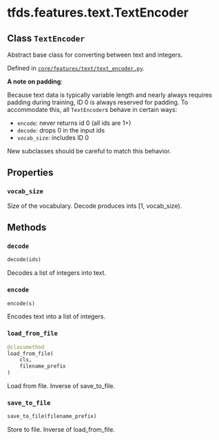 <div itemscope itemtype="http://developers.google.com/ReferenceObject">
<meta itemprop="name" content="tfds.features.text.TextEncoder" />
<meta itemprop="path" content="Stable" />
<meta itemprop="property" content="vocab_size"/>
<meta itemprop="property" content="decode"/>
<meta itemprop="property" content="encode"/>
<meta itemprop="property" content="load_from_file"/>
<meta itemprop="property" content="save_to_file"/>
</div>

# tfds.features.text.TextEncoder

## Class `TextEncoder`

Abstract base class for converting between text and integers.





Defined in [`core/features/text/text_encoder.py`](https://github.com/tensorflow/datasets/tree/master/tensorflow_datasets/core/features/text/text_encoder.py).

<!-- Placeholder for "Used in" -->

**A note on padding**:

  Because text data is typically variable length and nearly always requires
  padding during training, ID 0 is always reserved for padding. To accommodate
  this, all `TextEncoder`s behave in certain ways:

  * `encode`: never returns id 0 (all ids are 1+)
  * `decode`: drops 0 in the input ids
  * `vocab_size`: includes ID 0

  New subclasses should be careful to match this behavior.

## Properties

<h3 id="vocab_size"><code>vocab_size</code></h3>

Size of the vocabulary. Decode produces ints [1, vocab_size).



## Methods

<h3 id="decode"><code>decode</code></h3>

``` python
decode(ids)
```

Decodes a list of integers into text.

<h3 id="encode"><code>encode</code></h3>

``` python
encode(s)
```

Encodes text into a list of integers.

<h3 id="load_from_file"><code>load_from_file</code></h3>

``` python
@classmethod
load_from_file(
    cls,
    filename_prefix
)
```

Load from file. Inverse of save_to_file.

<h3 id="save_to_file"><code>save_to_file</code></h3>

``` python
save_to_file(filename_prefix)
```

Store to file. Inverse of load_from_file.



